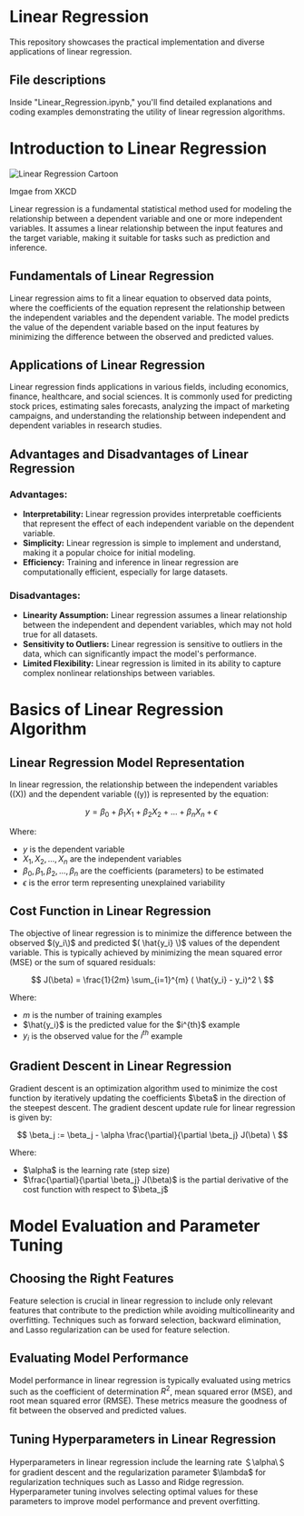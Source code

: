 # Linear Regression

This repository showcases the practical implementation and diverse applications of linear regression.

## File descriptions
Inside "Linear_Regression.ipynb," you'll find detailed explanations and coding examples demonstrating the utility of linear regression algorithms.

# Introduction to Linear Regression

![Linear Regression Cartoon](https://imgs.xkcd.com/comics/linear_regression_2x.png)

Imgae from XKCD

Linear regression is a fundamental statistical method used for modeling the relationship between a dependent variable and one or more independent variables. It assumes a linear relationship between the input features and the target variable, making it suitable for tasks such as prediction and inference.

## Fundamentals of Linear Regression

Linear regression aims to fit a linear equation to observed data points, where the coefficients of the equation represent the relationship between the independent variables and the dependent variable. The model predicts the value of the dependent variable based on the input features by minimizing the difference between the observed and predicted values.

## Applications of Linear Regression

Linear regression finds applications in various fields, including economics, finance, healthcare, and social sciences. It is commonly used for predicting stock prices, estimating sales forecasts, analyzing the impact of marketing campaigns, and understanding the relationship between independent and dependent variables in research studies.

## Advantages and Disadvantages of Linear Regression

### Advantages:

- **Interpretability:** Linear regression provides interpretable coefficients that represent the effect of each independent variable on the dependent variable.
- **Simplicity:** Linear regression is simple to implement and understand, making it a popular choice for initial modeling.
- **Efficiency:** Training and inference in linear regression are computationally efficient, especially for large datasets.

### Disadvantages:

- **Linearity Assumption:** Linear regression assumes a linear relationship between the independent and dependent variables, which may not hold true for all datasets.
- **Sensitivity to Outliers:** Linear regression is sensitive to outliers in the data, which can significantly impact the model's performance.
- **Limited Flexibility:** Linear regression is limited in its ability to capture complex nonlinear relationships between variables.

# Basics of Linear Regression Algorithm

## Linear Regression Model Representation

In linear regression, the relationship between the independent variables (\(X\)) and the dependent variable (\(y\)) is represented by the equation:

$$
y = \beta_0 + \beta_1X_1 + \beta_2X_2 + ... + \beta_nX_n + \epsilon \
$$

Where:
- $y$ is the dependent variable
- $X_1, X_2, ..., X_n$ are the independent variables
- $\beta_0, \beta_1, \beta_2, ..., \beta_n$ are the coefficients (parameters) to be estimated
- $\epsilon$ is the error term representing unexplained variability

## Cost Function in Linear Regression

The objective of linear regression is to minimize the difference between the observed $(y_i\)$ and predicted $( \hat{y_i} \)$ values of the dependent variable. This is typically achieved by minimizing the mean squared error (MSE) or the sum of squared residuals:

$$
J(\beta) = \frac{1}{2m} \sum_{i=1}^{m} ( \hat{y_i} - y_i)^2 \
$$

Where:
- $m$ is the number of training examples
- $\hat{y_i}$ is the predicted value for the $i^{th}\$ example
- $y_i$ is the observed value for the $i^{th}$ example

## Gradient Descent in Linear Regression

Gradient descent is an optimization algorithm used to minimize the cost function by iteratively updating the coefficients $\beta\$ in the direction of the steepest descent. The gradient descent update rule for linear regression is given by:

$$
\beta_j := \beta_j - \alpha \frac{\partial}{\partial \beta_j} J(\beta) \
$$

Where:
- $\alpha\$ is the learning rate (step size)
- $\frac{\partial}{\partial \beta_j} J(\beta)\$ is the partial derivative of the cost function with respect to $\beta_j\$

# Model Evaluation and Parameter Tuning

## Choosing the Right Features

Feature selection is crucial in linear regression to include only relevant features that contribute to the prediction while avoiding multicollinearity and overfitting. Techniques such as forward selection, backward elimination, and Lasso regularization can be used for feature selection.

## Evaluating Model Performance

Model performance in linear regression is typically evaluated using metrics such as the coefficient of determination $R^2$, mean squared error (MSE), and root mean squared error (RMSE). These metrics measure the goodness of fit between the observed and predicted values.

## Tuning Hyperparameters in Linear Regression

Hyperparameters in linear regression include the learning rate ＄\alpha\＄ for gradient descent and the regularization parameter $\lambda\$ for regularization techniques such as Lasso and Ridge regression. Hyperparameter tuning involves selecting optimal values for these parameters to improve model performance and prevent overfitting.


